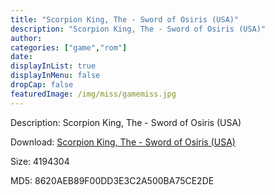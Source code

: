 ```yaml
---
title: "Scorpion King, The - Sword of Osiris (USA)"
description: "Scorpion King, The - Sword of Osiris (USA)"
author: 
categories: ["game","rom"]
date: 
displayInList: true
displayInMenu: false
dropCap: false
featuredImage: /img/miss/gamemiss.jpg
---
```


Description: Scorpion King, The - Sword of Osiris (USA)

Download: <a style="text-decoration:underline;" href="https://mega.nz/#!TPYGXCjL!-7HvApAr0n3VCPIFO5HbIQod38MzG_DWln0zk43TGzs" target = "_blank" rel = "nofollow" > Scorpion King, The - Sword of Osiris (USA)</a>

Size: 4194304

MD5: 8620AEB89F00DD3E3C2A500BA75CE2DE

